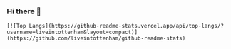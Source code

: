 ### Hi there 👋

<!--
**liveintottenham/liveintottenham** is a ✨ _special_ ✨ repository because its `README.md` (this file) appears on your GitHub profile.

Here are some ideas to get you started:

- 🔭 I’m currently working on ...
- 🌱 I’m currently learning ...
- 👯 I’m looking to collaborate on ...
- 🤔 I’m looking for help with ...
- 💬 Ask me about ...
- 📫 How to reach me: ...
- 😄 Pronouns: ...
- ⚡ Fun fact: ...
-->
    [![Top Langs](https://github-readme-stats.vercel.app/api/top-langs/?username=liveintottenham&layout=compact)](https://github.com/liveintottenham/github-readme-stats)
